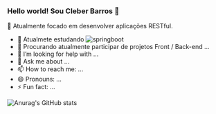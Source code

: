 ### Hello world! Sou Cleber Barros 👋



🔭 Atualmente focado em desenvolver aplicações RESTful.
- 🌱 Atualmete estudando ![springboot](https://img.shields.io/badge/Spring-6DB33F?style=for-the-badge&logo=spring&logoColor=white)
- 👯 Procurando atualmente participar de projetos Front / Back-end ...
- 🤔 I’m looking for help with ...
- 💬 Ask me about ...
- 📫 How to reach me: ...
- 😄 Pronouns: ...
- ⚡ Fun fact: ...


![Anurag's GitHub stats](https://github-readme-stats.vercel.app/api?username=cleberbarros1&show_icons=true&theme=merko)



<!--
**cleberbarros1/cleberbarros1** is a ✨ _special_ ✨ repository because its `README.md` (this file) appears on your GitHub profile.

Here are some ideas to get you started:

- 🔭 I’m currently working on ...
- 🌱 I’m currently learning ...
- 👯 I’m looking to collaborate on ...
- 🤔 I’m looking for help with ...
- 💬 Ask me about ...
- 📫 How to reach me: ...
- 😄 Pronouns: ...
- ⚡ Fun fact: ...
-->
